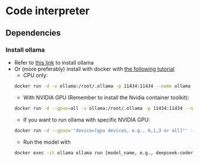 # Code interpreter

## Dependencies
### Install ollama
- Refer to [this link](https://ollama.com/download) to install ollama
- Or (more preferably) install with docker with [the following tutorial](https://ollama.com/blog/ollama-is-now-available-as-an-official-docker-image)
    - CPU only:
    ```bash
    docker run -d -v ollama:/root/.ollama -p 11434:11434 --name ollama ollama/ollama
    ```
    - With NVIDIA GPU (Remember to install the Nvidia container toolkit):
    ```bash
    docker run -d --gpus=all -v ollama:/root/.ollama -p 11434:11434 --name ollama ollama/ollama
    ```
    - If you want to run ollama with specific NVIDIA GPU:
    ```bash
    docker run -d --gpus='"device=[gpu devices, e.g., 0,1,3 or all]"' -v ollama:/root/.ollama -p 11434:11434 --name ollama ollama/ollama
    ```
    - Run the model with
    ```bash
    docker exec -it ollama ollama run [model_name, e.g., deepseek-coder:33b-instruct-q8_0]
    ```